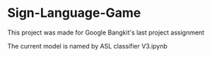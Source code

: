 # Sign-Language-Game
This project was made for Google Bangkit's last project assignment

The current model is named by ASL classifier V3.ipynb
